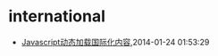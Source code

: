 # international
* [Javascript动态加载国际化内容](/2014/2014-01-24-javascript-dynamic-load-i18n),2014-01-24 01:53:29
